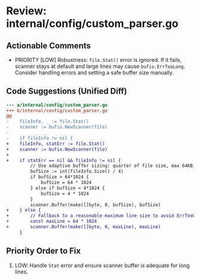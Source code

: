 # Review: internal/config/custom_parser.go

## Actionable Comments

- PRIORITY [LOW] Robustness: `file.Stat()` error is ignored. If it fails, scanner stays at default and large lines may cause `bufio.ErrTooLong`. Consider handling errors and setting a safe buffer size manually.

## Code Suggestions (Unified Diff)

```diff
--- a/internal/config/custom_parser.go
+++ b/internal/config/custom_parser.go
@@
-    fileInfo, _ := file.Stat()
-    scanner := bufio.NewScanner(file)
-    
-    if fileInfo != nil {
+    fileInfo, statErr := file.Stat()
+    scanner := bufio.NewScanner(file)
+    
+    if statErr == nil && fileInfo != nil {
         // Use adaptive buffer sizing: quarter of file size, max 64KB, min 4KB
         bufSize := int(fileInfo.Size() / 4)
         if bufSize > 64*1024 {
             bufSize = 64 * 1024
         } else if bufSize < 4*1024 {
             bufSize = 4 * 1024
         }
         scanner.Buffer(make([]byte, 0, bufSize), bufSize)
+    } else {
+        // Fallback to a reasonable maximum line size to avoid ErrTooLong
+        const maxLine = 64 * 1024
+        scanner.Buffer(make([]byte, 0, maxLine), maxLine)
     }
```

## Priority Order to Fix

1) LOW: Handle `Stat` error and ensure scanner buffer is adequate for long lines.
